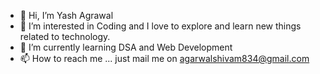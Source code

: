 - 👋 Hi, I’m Yash Agrawal
- 👀 I’m interested in Coding and I love to explore and learn new things related to technology.
- 🌱 I’m currently learning DSA and Web Development
- 📫 How to reach me ... just mail me on agarwalshivam834@gmail.com

<!---
Yash-007/Yash-007 is a ✨ special ✨ repository because its `README.md` (this file) appears on your GitHub profile.
You can click the Preview link to take a look at your changes.
--->
